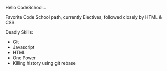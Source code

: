 Hello CodeSchool...

Favorite Code School path, currently Electives, followed closely by HTML & CSS. 

Deadly Skills:
* Git
* Javascript
* HTML
* One Power
* Killing history using git rebase
